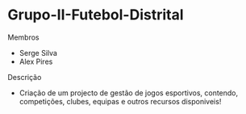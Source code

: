 # Grupo-II-Futebol-Distrital

Membros
- Serge Silva
- Alex Pires

Descrição
- Criação de um projecto de gestão de jogos esportivos, contendo, competições, clubes, equipas e outros recursos disponiveis!
